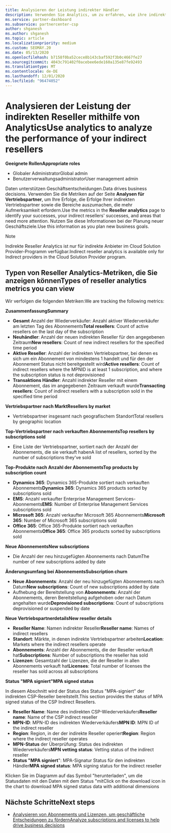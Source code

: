 ```yaml
---
title: Analysieren der Leistung indirekter Händler
description: Verwenden Sie Analytics, um zu erfahren, wie ihre indirekten Vertriebspartner dies tun, sowohl ihre Erfolge als auch die Bereiche, die möglicherweise mehr Aufmerksamkeit erfordern
ms.service: partner-dashboard
ms.subservice: partnercenter-csp
author: shganesh
ms.author: shganesh
ms.topic: article
ms.localizationpriority: medium
ms.custom: SEOMAY.20
ms.date: 05/13/2020
ms.openlocfilehash: b7158f0ba52cece8b143cbaf592f3b0c4667fe27
ms.sourcegitcommit: 4043c791402f0acebee6ede160a135e87fe92493
ms.translationtype: MT
ms.contentlocale: de-DE
ms.lasthandoff: 12/01/2020
ms.locfileid: "96474052"
---
```

# <a name="use-analytics-to-analyze-the-performance-of-your-indirect-resellers"></a><span data-ttu-id="51a23-103">Analysieren der Leistung der indirekten Reseller mithilfe von Analytics</span><span class="sxs-lookup"><span data-stu-id="51a23-103">Use analytics to analyze the performance of your indirect resellers</span></span>

<span data-ttu-id="51a23-104">**Geeignete Rollen**</span><span class="sxs-lookup"><span data-stu-id="51a23-104">**Appropriate roles**</span></span>

- <span data-ttu-id="51a23-105">Globaler Administrator</span><span class="sxs-lookup"><span data-stu-id="51a23-105">Global admin</span></span>
- <span data-ttu-id="51a23-106">Benutzerverwaltungsadministrator</span><span class="sxs-lookup"><span data-stu-id="51a23-106">User management admin</span></span>


<span data-ttu-id="51a23-107">Daten unterstützen Geschäftsentscheidungen.</span><span class="sxs-lookup"><span data-stu-id="51a23-107">Data drives business decisions.</span></span> <span data-ttu-id="51a23-108">Verwenden Sie die Metriken auf der Seite **Analysen für Vertriebspartner**, um Ihre Erfolge, die Erfolge Ihrer indirekten Vertriebspartner sowie die Bereiche auszumachen, die mehr Aufmerksamkeit erfordern.</span><span class="sxs-lookup"><span data-stu-id="51a23-108">Use the metrics in the **Reseller analytics** page to identify your successes, your indirect resellers' successes, and areas that need more attention.</span></span> <span data-ttu-id="51a23-109">Nutzen Sie diese Informationen bei der Planung neuer Geschäftsziele.</span><span class="sxs-lookup"><span data-stu-id="51a23-109">Use this information as you plan new business goals.</span></span>

> [!NOTE]
> <span data-ttu-id="51a23-110">Indirekte Reseller Analytics ist nur für indirekte Anbieter im Cloud Solution Provider-Programm verfügbar.</span><span class="sxs-lookup"><span data-stu-id="51a23-110">Indirect reseller analytics is available only for Indirect providers in the Cloud Solution Provider program.</span></span>

## <a name="types-of-reseller-analytics-metrics-you-can-view"></a><span data-ttu-id="51a23-111">Typen von Reseller Analytics-Metriken, die Sie anzeigen können</span><span class="sxs-lookup"><span data-stu-id="51a23-111">Types of reseller analytics metrics you can view</span></span>

<span data-ttu-id="51a23-112">Wir verfolgen die folgenden Metriken:</span><span class="sxs-lookup"><span data-stu-id="51a23-112">We are tracking the following metrics:</span></span>

<span data-ttu-id="51a23-113">**Zusammenfassung**</span><span class="sxs-lookup"><span data-stu-id="51a23-113">**Summary**</span></span>  
 - <span data-ttu-id="51a23-114">**Gesamt** Anzahl der Wiederverkäufer: Anzahl aktiver Wiederverkäufer am letzten Tag des Abonnements</span><span class="sxs-lookup"><span data-stu-id="51a23-114">**Total resellers**: Count of active resellers on the last day of the subscription</span></span>  
 - <span data-ttu-id="51a23-115">**Neuhändler**: Anzahl der neuen indirekten Reseller für den angegebenen Zeitraum</span><span class="sxs-lookup"><span data-stu-id="51a23-115">**New resellers**: Count of new indirect resellers for the specified time period</span></span>  
 - <span data-ttu-id="51a23-116">**Aktive Reseller**: Anzahl der indirekten Vertriebspartner, bei denen es sich um ein Abonnement von mindestens 1 handelt und für den der Abonnement Status nicht bereitgestellt wird</span><span class="sxs-lookup"><span data-stu-id="51a23-116">**Active resellers**: Count of indirect resellers where the MPNID is at least 1 subscription, and where the subscription status is not deprovisioned</span></span>  
 - <span data-ttu-id="51a23-117">**Transaktions Händler**: Anzahl indirekter Reseller mit einem Abonnement, das im angegebenen Zeitraum verkauft wurde</span><span class="sxs-lookup"><span data-stu-id="51a23-117">**Transacting resellers**: Count of indirect resellers with a subscription sold in the specified time period</span></span>  

<span data-ttu-id="51a23-118">**Vertriebspartner nach Markt**</span><span class="sxs-lookup"><span data-stu-id="51a23-118">**Resellers by market**</span></span>  
 - <span data-ttu-id="51a23-119">Vertriebspartner insgesamt nach geografischem Standort</span><span class="sxs-lookup"><span data-stu-id="51a23-119">Total resellers by geographic location</span></span>  

<span data-ttu-id="51a23-120">**Top-Vertriebspartner nach verkauften Abonnements**</span><span class="sxs-lookup"><span data-stu-id="51a23-120">**Top resellers by subscriptions sold**</span></span>
 - <span data-ttu-id="51a23-121">Eine Liste der Vertriebspartner, sortiert nach der Anzahl der Abonnements, die sie verkauft haben</span><span class="sxs-lookup"><span data-stu-id="51a23-121">A list of resellers, sorted by the number of subscriptions they've sold</span></span>  

<span data-ttu-id="51a23-122">**Top-Produkte nach Anzahl der Abonnements**</span><span class="sxs-lookup"><span data-stu-id="51a23-122">**Top products by subscription count**</span></span>  
 - <span data-ttu-id="51a23-123">**Dynamics 365**: Dynamics 365-Produkte sortiert nach verkauften Abonnements</span><span class="sxs-lookup"><span data-stu-id="51a23-123">**Dynamics 365**: Dynamics 365 products sorted by subscriptions sold</span></span>  
 - <span data-ttu-id="51a23-124">**EMS**: Anzahl verkaufter Enterprise Management Services-Abonnements</span><span class="sxs-lookup"><span data-stu-id="51a23-124">**EMS**: Number of Enterprise Management Services subscriptions sold</span></span>  
 - <span data-ttu-id="51a23-125">**Microsoft 365**: Anzahl verkaufter Microsoft 365 Abonnements</span><span class="sxs-lookup"><span data-stu-id="51a23-125">**Microsoft 365**: Number of Microsoft 365 subscriptions sold</span></span>  
 - <span data-ttu-id="51a23-126">**Office 365**: Office 365-Produkte sortiert nach verkauften Abonnements</span><span class="sxs-lookup"><span data-stu-id="51a23-126">**Office 365**: Office 365 products sorted by subscriptions sold</span></span>  

<span data-ttu-id="51a23-127">**Neue Abonnements**</span><span class="sxs-lookup"><span data-stu-id="51a23-127">**New subscriptions**</span></span>  
 - <span data-ttu-id="51a23-128">Die Anzahl der neu hinzugefügten Abonnements nach Datum</span><span class="sxs-lookup"><span data-stu-id="51a23-128">The number of new subscriptions added by date</span></span>  

<span data-ttu-id="51a23-129">**Änderungsumfang bei Abonnements**</span><span class="sxs-lookup"><span data-stu-id="51a23-129">**Subscription churn**</span></span>  
 - <span data-ttu-id="51a23-130">**Neue Abonnements**: Anzahl der neu hinzugefügten Abonnements nach Datum</span><span class="sxs-lookup"><span data-stu-id="51a23-130">**New subscriptions**: Count of new subscriptions added by date</span></span>  
 - <span data-ttu-id="51a23-131">Aufhebung der Bereitstellung von **Abonnements**: Anzahl der Abonnements, deren Bereitstellung aufgehoben oder nach Datum angehalten wurde</span><span class="sxs-lookup"><span data-stu-id="51a23-131">**Deprovisioned subscriptions**: Count of subscriptions deprovisioned or suspended by date</span></span>  

<span data-ttu-id="51a23-132">**Neue Vertriebspartnerdetails**</span><span class="sxs-lookup"><span data-stu-id="51a23-132">**New reseller details**</span></span>  
 - <span data-ttu-id="51a23-133">**Reseller Name**: Namen indirekter Reseller</span><span class="sxs-lookup"><span data-stu-id="51a23-133">**Reseller name**: Names of indirect resellers</span></span>  
 - <span data-ttu-id="51a23-134">**Standort**: Märkte, in denen indirekte Vertriebspartner arbeiten</span><span class="sxs-lookup"><span data-stu-id="51a23-134">**Location**: Markets where the indirect resellers operate</span></span>  
 - <span data-ttu-id="51a23-135">**Abonnements**: Anzahl der Abonnements, die der Reseller verkauft hat</span><span class="sxs-lookup"><span data-stu-id="51a23-135">**Subscriptions**: Number of subscriptions the reseller has sold</span></span>  
 - <span data-ttu-id="51a23-136">**Lizenzen**: Gesamtzahl der Lizenzen, die der Reseller in allen Abonnements verkauft hat</span><span class="sxs-lookup"><span data-stu-id="51a23-136">**Licenses**: Total number of licenses the reseller has sold across all subscriptions</span></span>  

<span data-ttu-id="51a23-137">**Status "MPA signiert"**</span><span class="sxs-lookup"><span data-stu-id="51a23-137">**MPA signed status**</span></span>

<span data-ttu-id="51a23-138">In diesem Abschnitt wird der Status des Status "MPA-signiert" der indirekten CSP-Reseller bereitstellt.</span><span class="sxs-lookup"><span data-stu-id="51a23-138">This section provides the status of MPA signed status of the CSP Indirect Resellers.</span></span>

 - <span data-ttu-id="51a23-139">**Reseller Name**: Name des indirekten CSP-Wiederverkäufers</span><span class="sxs-lookup"><span data-stu-id="51a23-139">**Reseller name**: Name of the CSP indirect reseller</span></span>
 - <span data-ttu-id="51a23-140">**MPN-ID**: MPN-ID des indirekten Wiederverkäufers</span><span class="sxs-lookup"><span data-stu-id="51a23-140">**MPN ID**: MPN ID of the indirect reseller</span></span>
 - <span data-ttu-id="51a23-141">**Region**: Region, in der der indirekte Reseller operiert</span><span class="sxs-lookup"><span data-stu-id="51a23-141">**Region**: Region where the indirect reseller operates</span></span>
 - <span data-ttu-id="51a23-142">**MPN-Status** der Überprüfung: Status des indirekten Wiederverkäufers</span><span class="sxs-lookup"><span data-stu-id="51a23-142">**MPN vetting status**: Vetting status of the indirect reseller</span></span>
 - <span data-ttu-id="51a23-143">**Status "MPA signiert**": MPA-Signatur Status für den indirekten Händler</span><span class="sxs-lookup"><span data-stu-id="51a23-143">**MPA signed status**: MPA signing status for the indirect reseller</span></span>

<span data-ttu-id="51a23-144">Klicken Sie im Diagramm auf das Symbol "herunterladen", um die Statusdaten mit den Daten mit dem Status "mit</span><span class="sxs-lookup"><span data-stu-id="51a23-144">Click on the download icon in the chart to download MPA signed status data with additional dimensions</span></span>
  
## <a name="next-steps"></a><span data-ttu-id="51a23-145">Nächste Schritte</span><span class="sxs-lookup"><span data-stu-id="51a23-145">Next steps</span></span>

- [<span data-ttu-id="51a23-146">Analysieren von Abonnements und Lizenzen, um geschäftliche Entscheidungen zu fördern</span><span class="sxs-lookup"><span data-stu-id="51a23-146">Analyze subscriptions and licenses to help drive business decisions</span></span>](analyze-subscriptions-licenses.md)
